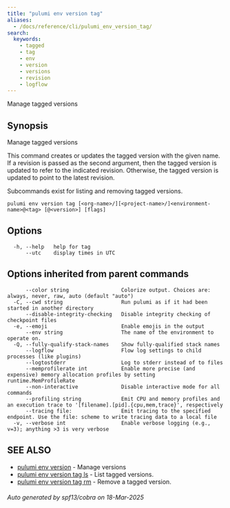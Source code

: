 ```yaml
---
title: "pulumi env version tag"
aliases:
  - /docs/reference/cli/pulumi_env_version_tag/
search:
  keywords:
    - tagged
    - tag
    - env
    - version
    - versions
    - revision
    - logflow
---
```


Manage tagged versions

## Synopsis

Manage tagged versions

This command creates or updates the tagged version with the given name.
If a revision is passed as the second argument, then the tagged version is
updated to refer to the indicated revision. Otherwise, the tagged version
is updated to point to the latest revision.

Subcommands exist for listing and removing tagged versions.

```
pulumi env version tag [<org-name>/][<project-name>/]<environment-name>@<tag> [@<version>] [flags]
```

## Options

```
  -h, --help   help for tag
      --utc    display times in UTC
```

## Options inherited from parent commands

```
      --color string                 Colorize output. Choices are: always, never, raw, auto (default "auto")
  -C, --cwd string                   Run pulumi as if it had been started in another directory
      --disable-integrity-checking   Disable integrity checking of checkpoint files
  -e, --emoji                        Enable emojis in the output
      --env string                   The name of the environment to operate on.
  -Q, --fully-qualify-stack-names    Show fully-qualified stack names
      --logflow                      Flow log settings to child processes (like plugins)
      --logtostderr                  Log to stderr instead of to files
      --memprofilerate int           Enable more precise (and expensive) memory allocation profiles by setting runtime.MemProfileRate
      --non-interactive              Disable interactive mode for all commands
      --profiling string             Emit CPU and memory profiles and an execution trace to '[filename].[pid].{cpu,mem,trace}', respectively
      --tracing file:                Emit tracing to the specified endpoint. Use the file: scheme to write tracing data to a local file
  -v, --verbose int                  Enable verbose logging (e.g., v=3); anything >3 is very verbose
```

## SEE ALSO

* [pulumi env version](/docs/iac/cli/commands/pulumi_env_version/)	 - Manage versions
* [pulumi env version tag ls](/docs/iac/cli/commands/pulumi_env_version_tag_ls/)	 - List tagged versions.
* [pulumi env version tag rm](/docs/iac/cli/commands/pulumi_env_version_tag_rm/)	 - Remove a tagged version.

###### Auto generated by spf13/cobra on 18-Mar-2025
